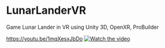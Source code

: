 # LunarLanderVR
Game Lunar Lander in VR using Unity 3D, OpenXR, ProBuilder

https://youtu.be/1mqXesxJbDo
[![Watch the video](https://img.youtube.com/vi/1mqXesxJbDo/hqdefault.jpg)](https://www.youtube.com/embed/1mqXesxJbDo)
